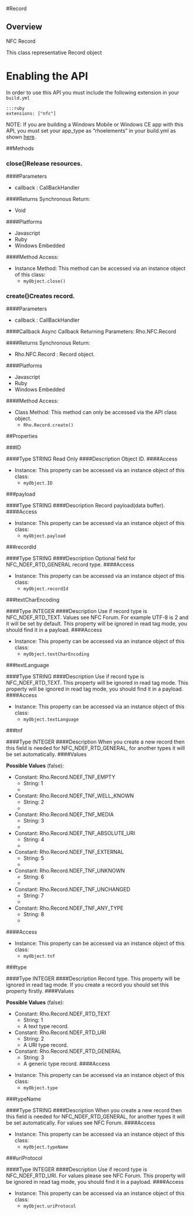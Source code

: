 #Record


## Overview
<p>NFC Record</p>
<p>This class representative Record object</p>

<h1>Enabling the API</h1>

<p>In order to use this API you must include the following extension in your <code>build.yml</code></p>

<pre><code>:::ruby
extensions: ["nfc"]
</code></pre>

<p>NOTE: If you are building a Windows Mobile or Windows CE app with this API, you must set your app_type as &ldquo;rhoelements&rdquo; in your build.yml as shown <a href="../guide/build_config#other-build-time-settings">here</a>.</p>



##Methods



### close()Release resources.

####Parameters
<ul><li>callback : <span class='text-info'>CallBackHandler</span></li></ul>

####Returns
Synchronous Return:<ul><li>Void</li></ul>

####Platforms

* Javascript
* Ruby
* Windows Embedded

####Method Access:
<ul><li><i class="icon-file"></i>Instance Method: This method can be accessed via an instance object of this class: <ul><li><code>myObject.close()</code></li></ul></li></ul>

### create()Creates record.

####Parameters
<ul><li>callback : <span class='text-info'>CallBackHandler</span></li></ul>

####Callback
Async Callback Returning Parameters: <span class='text-info'>Rho.NFC.Record</span></p><ul></ul>

####Returns
Synchronous Return:<ul><li>Rho.NFC.Record : Record object.</li></ul>

####Platforms

* Javascript
* Ruby
* Windows Embedded

####Method Access:
<ul><li><i class="icon-book"></i>Class Method: This method can only be accessed via the API class object. <ul><li><code>Rho.Record.create()</code> </li></ul></li></ul>

##Properties



###ID

####Type
<span class='text-info'>STRING</span> <span class='label'>Read Only</span>
####Description
Object ID.
####Access
<ul><li><i class="icon-file"></i>Instance: This property can be accessed via an instance object of this class: <ul><li><code>myObject.ID</code></li></ul></li></ul>

###payload

####Type
<span class='text-info'>STRING</span> 
####Description
Record payload(data buffer).
####Access
<ul><li><i class="icon-file"></i>Instance: This property can be accessed via an instance object of this class: <ul><li><code>myObject.payload</code></li></ul></li></ul>

###recordId

####Type
<span class='text-info'>STRING</span> 
####Description
Optional field for NFC_NDEF_RTD_GENERAL record type.
####Access
<ul><li><i class="icon-file"></i>Instance: This property can be accessed via an instance object of this class: <ul><li><code>myObject.recordId</code></li></ul></li></ul>

###textCharEncoding

####Type
<span class='text-info'>INTEGER</span> 
####Description
Use if record type is NFC_NDEF_RTD_TEXT. Values see NFC Forum. For example UTF-8 is 2 and it will be set by default. This property will be ignored in read tag mode, you should find it in a payload.
####Access
<ul><li><i class="icon-file"></i>Instance: This property can be accessed via an instance object of this class: <ul><li><code>myObject.textCharEncoding</code></li></ul></li></ul>

###textLanguage

####Type
<span class='text-info'>STRING</span> 
####Description
Use if record type is NFC_NDEF_RTD_TEXT. This property will be ignored in read tag mode. This property will be ignored in read tag mode, you should find it in a payload.
####Access
<ul><li><i class="icon-file"></i>Instance: This property can be accessed via an instance object of this class: <ul><li><code>myObject.textLanguage</code></li></ul></li></ul>

###tnf

####Type
<span class='text-info'>INTEGER</span> 
####Description
When you create a new record then this field is needed for NFC_NDEF_RTD_GENERAL, for another types it will be set automatically.
####Values

<strong>Possible Values</strong> (<span class='text-info'>false</span>):
 
* Constant: Rho.Record.NDEF_TNF_EMPTY 
	* String: 1
	* 
* Constant: Rho.Record.NDEF_TNF_WELL_KNOWN 
	* String: 2
	* 
* Constant: Rho.Record.NDEF_TNF_MEDIA 
	* String: 3
	* 
* Constant: Rho.Record.NDEF_TNF_ABSOLUTE_URI 
	* String: 4
	* 
* Constant: Rho.Record.NDEF_TNF_EXTERNAL 
	* String: 5
	* 
* Constant: Rho.Record.NDEF_TNF_UNKNOWN 
	* String: 6
	* 
* Constant: Rho.Record.NDEF_TNF_UNCHANGED 
	* String: 7
	* 
* Constant: Rho.Record.NDEF_TNF_ANY_TYPE 
	* String: 8
	* 
####Access
<ul><li><i class="icon-file"></i>Instance: This property can be accessed via an instance object of this class: <ul><li><code>myObject.tnf</code></li></ul></li></ul>

###type

####Type
<span class='text-info'>INTEGER</span> 
####Description
Record type. This property will be ignored in read tag mode. If you create a record you should set this property firstly.
####Values

<strong>Possible Values</strong> (<span class='text-info'>false</span>):
 
* Constant: Rho.Record.NDEF_RTD_TEXT 
	* String: 1
	* A text type record.
* Constant: Rho.Record.NDEF_RTD_URI 
	* String: 2
	* A URI type record.
* Constant: Rho.Record.NDEF_RTD_GENERAL 
	* String: 3
	* A generic type record.
####Access
<ul><li><i class="icon-file"></i>Instance: This property can be accessed via an instance object of this class: <ul><li><code>myObject.type</code></li></ul></li></ul>

###typeName

####Type
<span class='text-info'>STRING</span> 
####Description
When you create a new record then this field is needed for NFC_NDEF_RTD_GENERAL, for another types it will be set automatically. For values see NFC Forum.
####Access
<ul><li><i class="icon-file"></i>Instance: This property can be accessed via an instance object of this class: <ul><li><code>myObject.typeName</code></li></ul></li></ul>

###uriProtocol

####Type
<span class='text-info'>INTEGER</span> 
####Description
Use if record type is NFC_NDEF_RTD_URI. For values please see NFC Forum. This property will be ignored in read tag mode, you should find it in a payload.
####Access
<ul><li><i class="icon-file"></i>Instance: This property can be accessed via an instance object of this class: <ul><li><code>myObject.uriProtocol</code></li></ul></li></ul>